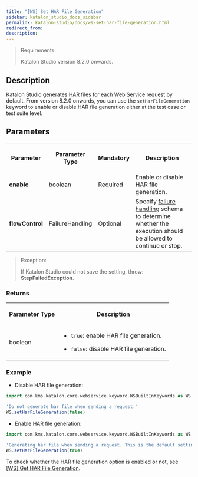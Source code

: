 ```yaml
---
title: "[WS] Set HAR File Generation" 
sidebar: katalon_studio_docs_sidebar
permalink: katalon-studio/docs/ws-set-har-file-generation.html 
redirect_from:
description: 
---
```


> Requirements:
>
> Katalon Studio version 8.2.0 onwards.

## Description

Katalon Studio generates HAR files for each Web Service request by default. From version 8.2.0 onwards, you can use the `setHarFileGeneration` keyword to enable or disable HAR file generation either at the test case or test suite level.

## Parameters

<table data-number-column="false">
	<tbody>
		<tr>
			<th colspan="1" rowspan="1">
				<p data-renderer-start-pos="874"><strong data-renderer-mark="true">Parameter</strong></p>
			</th>
			<th colspan="1" rowspan="1">
				<p data-renderer-start-pos="897"><strong data-renderer-mark="true">Parameter Type</strong></p>
			</th>
			<th colspan="1" rowspan="1">
				<p data-renderer-start-pos="905"><strong data-renderer-mark="true">Mandatory</strong></p>
			</th>
			<th>
				<p data-renderer-start-pos="905"><strong data-renderer-mark="true">Description</strong></p>
			</th>
		</tr>
		<tr>
			<td colspan="1" rowspan="1">
				<p data-renderer-start-pos="921"><strong data-renderer-mark="true">enable</strong></p>
			</td>
			<td colspan="1" rowspan="1">
				<p data-renderer-start-pos="988">boolean</p>
			</td>
			<td colspan="1" rowspan="1">
				<p data-renderer-start-pos="999">Required</p>
			</td>
			<td>Enable or disable HAR file generation.</td>
		</tr>
		<tr>
			<td colspan="1" rowspan="1">
				<p data-renderer-start-pos="1008"><strong data-renderer-mark="true">flowControl</strong></p>
			</td>
			<td colspan="1" rowspan="1">
				<p data-renderer-start-pos="1074">FailureHandling</p>
			</td>
			<td colspan="1" rowspan="1">
				<p data-renderer-start-pos="1093">Optional</p>
			</td>
			<td>Specify <a href="https://docs.katalon.com/katalon-studio/docs/failure-handling.html">failure handling</a> schema to determine whether the execution should be allowed to continue or stop.</td>
		</tr>
	</tbody>
</table>

> Exception:
>
> If Katalon Studio could not save the setting, throw: **StepFailedException**.

### Returns

<table data-number-column="false">
	<tbody>
		<tr>
			<th colspan="1" rowspan="1" data-colwidth="480">
				<div tabindex="0">
					<p data-renderer-start-pos="2146"><strong data-renderer-mark="true">Parameter Type</strong></p>
				</div>
			</th>
			<th colspan="1" rowspan="1" data-colwidth="480">
				<div tabindex="0">
					<p data-renderer-start-pos="2164"><strong data-renderer-mark="true">Description</strong></p>
				</div>
			</th>
		</tr>
		<tr>
			<td colspan="1" rowspan="1" data-colwidth="480">
				<p data-renderer-start-pos="2181">boolean</p>
			</td>
			<td colspan="1" rowspan="1" data-colwidth="480">
				<ul data-indent-level="1">
					<li><code data-renderer-mark="true">true</code><strong data-renderer-mark="true">:</strong>&nbsp;enable HAR file generation.</li>
				</ul>
				<ul data-indent-level="1">
					<li>
						<p data-renderer-start-pos="2256"><code data-renderer-mark="true">false</code><strong data-renderer-mark="true">:&nbsp;</strong>disable HAR file generation.</p>
					</li>
				</ul>
			</td>
		</tr>
	</tbody>
</table>

### Example

* Disable HAR file generation:

```groovy
import com.kms.katalon.core.webservice.keyword.WSBuiltInKeywords as WS

'Do not generate har file when sending a request.'
WS.setHarFileGeneration(false)
```

* Enable HAR file generation:

``` groovy
import com.kms.katalon.core.webservice.keyword.WSBuiltInKeywords as WS

'Generating har file when sending a request. This is the default setting.'
WS.setHarFileGeneration(true)
```

To check whether the HAR file generation option is enabled or not, see [[WS] Get HAR File Generation](https://docs.katalon.com/katalon-studio/docs/ws-get-HAR-file-generation.html).